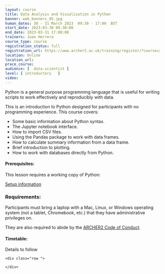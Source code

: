 ```yaml
---
layout: course
title: Data Analysis and Visualisation in Python
banner: web_banners_05.jpg 
human_dates: 30 - 31 March 2023  09:30 - 17:00  BST
start_date: 2023-03-30 09:30:00
end_date: 2023-03-31 17:00:00
trainers: Juan Herrera
course_type: course
registration_status: full
registration_url: https://www.archer2.ac.uk/training/register/?course=230330-data-analysis-python
location: Online
location_url:
prace_course: 
audience: [  data-scientist ]
level: [ introductory   ]
video: 
---
```


Python is a general purpose programming language that is useful for writing scripts to work effectively and reproducibly with data.

This is an introduction to Python designed for participants with no programming experience. This course covers:

-    Some basic information about Python syntax.
-    The Jupyter notebook interface.
-    How to import CSV files.
-    Using the Pandas package to work with data frames.
-    How to calculate summary information from a data frame.
-    Brief introduction to plotting.
-    How to work with databases directly from Python.



#### Prerequisites:

This lesson requires a working copy of Python:

[Setup information](https://datacarpentry.org/python-ecology-lesson/setup.html)

### Requirements:

Participants must bring a laptop with a Mac, Linux, or Windows operating system (not a tablet, Chromebook, etc.) that they have administrative privileges on.

They are also required to abide by the [ARCHER2  Code of Conduct](../../../about/policies/code-of-conduct.html). 


#### Timetable:

Details to follow

<section id="service">

<!-- 

<h2><a name="materials">Course materials</a></h2>
 -->


    <div class="row ">	

<!-- 		
      <div class="col-xs-6 col-sm-4">
        <a class="ar2_linkbox ar2_linkbox-green" 
          href="   ">
          <strong>Course materials</strong>         
        </a>
      </div>
 -->

<!--  
      <div class="col-xs-6 col-sm-4">
        <a class="ar2_linkbox ar2_linkbox-teal" 
          href="https://pad.archer2.ac.uk/p/230330-data-analysis-python">
          <strong>Course Chat</strong>       
        </a>
      </div>
		
 -->
 	</div>
		
		
					


<!-- 		
<h2><a name="videos">Videos</a></h2>

<h3>Session 1</h3>

<div>
	<iframe title="Video" width="560" height="315" src="https://www.youtube.com/embed/xxxxxxxxxxx" frameborder="0" allow="accelerometer; autoplay; encrypted-media; gyroscope; picture-in-picture" allowfullscreen></iframe>
</div>

 -->





<!-- 
<h2><a name="feedback">Feedback</a></h2>


    <div class="row ">	

      <div class="col-xs-6 col-sm-4">
        <a class="ar2_linkbox ar2_linkbox-teal" 

           href="../../feedback/?course=230330-data-analysis-python" 


		>
          <strong>Feedback</strong><br/>
          Please let us know what was great about this course and anything we can improve
        </a>
      </div>
    </div>
		
 -->		

 
</section>


